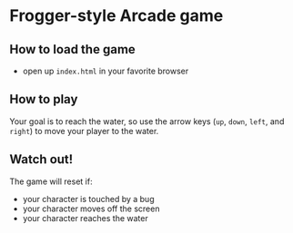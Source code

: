 # Frogger-style Arcade game

## How to load the game
* open up `index.html` in your favorite browser

## How to play
Your goal is to reach the water, so use the arrow keys (`up`, `down`, `left`, and `right`) to move your player to the water.

## Watch out!
The game will reset if:
* your character is touched by a bug
* your character moves off the screen
* your character reaches the water
